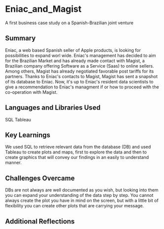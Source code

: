 # Eniac_and_Magist

A first business case study on a Spanish-Brazilian joint venture

## Summary

Eniac, a web based Spanish seller of Apple products, is looking for possibilities to expand worl wide. Eniac's management has decided to aim for the Brazilian Market and has already made contact with Magist, a Brazilian company offering Software as a Service (Saas) to online sellers. Among others, Magist has already negotiated favorable post tariffs for its partners. Thanks to Eniac's contacts to Magist, Magist has sent a snapshot of its database to Eniac. Now, it's up to Eniac's resident data scientists to give a recommendation to Eniac's managment if or how to proceed with the co-operation with Magist.

## Languages and Libraries Used
SQL
Tableau

## Key Learnings

We used SQL to retrieve relevant data from the database (DB) and used Tableau to create plots and maps, first to explore the data and then to create graphics that will convey our findings in an easily to understand manner.

## Challenges Overcame

DBs are not always are well documented as you wish, but looking into them you can expand your understanding of the data step by step.
You cannot always create the plot you have in mind on the screen, but with a little bit of flexibility you can create other plots that are carrying your message.

## Additional Reflections
